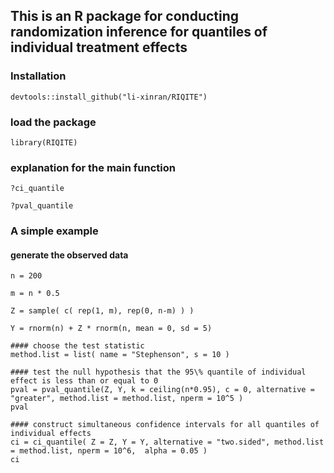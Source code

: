 ## This is an R package for conducting randomization inference for quantiles of individual treatment effects


### Installation

```
devtools::install_github("li-xinran/RIQITE")
```

### load the package

```
library(RIQITE)
```

### explanation for the main function

```
?ci_quantile

?pval_quantile
```


### A simple example 
#### generate the observed data

```
n = 200

m = n * 0.5

Z = sample( c( rep(1, m), rep(0, n-m) ) )

Y = rnorm(n) + Z * rnorm(n, mean = 0, sd = 5)

#### choose the test statistic
method.list = list( name = "Stephenson", s = 10 )

#### test the null hypothesis that the 95\% quantile of individual effect is less than or equal to 0
pval = pval_quantile(Z, Y, k = ceiling(n*0.95), c = 0, alternative = "greater", method.list = method.list, nperm = 10^5 )
pval

#### construct simultaneous confidence intervals for all quantiles of individual effects
ci = ci_quantile( Z = Z, Y = Y, alternative = "two.sided", method.list = method.list, nperm = 10^6,  alpha = 0.05 )
ci
```


